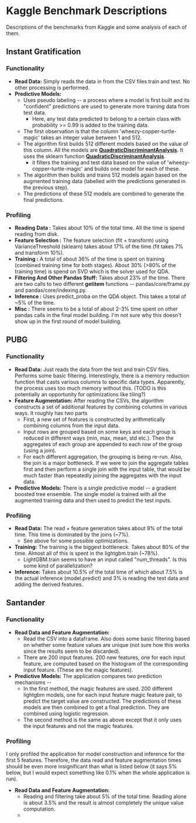 # Kaggle Benchmark Descriptions
Descriptions of the benchmarks from Kaggle and some analysis of each of them.

## Instant Gratification
### Functionality
* **Read Data:** Simply reads the data in from the CSV files train and test. No other processing is performed.
* **Predictive Models:**
  * Uses pseudo labeling -- a process where a model is first built and its "confident" predictions are used to generate more training data from test data.
    * Here, any test data predicted to belong to a certain class with probability >= 0.99 is added to the training data.    
  * The first observation is that the column 'wheezy-copper-turtle-magic' takes an integer value between 1 and 512.
  * The algorithm first builds 512 different models based on the value of this column. All the models are [**QuadraticDiscriminantAnalysis**](https://en.wikipedia.org/wiki/Quadratic_classifier). It uses the sklearn function [**QuadraticDiscriminantAnalysis**](https://scikit-learn.org/stable/modules/lda_qda.html#lda-qda).
    * it filters the training and test data based on the value of 'wheezy-copper-turtle-magic' and builds one model for each of these.
   * The algorithm then builds and trains 512 models again based on the augmented training data (labelled with the predictions generated in the previous step).
   * The predictions of these 512 models are combined to generate the final predictions. 
### Profiling
* **Reading Data :** Takes about 10% of the total time. All the time is spend reading from disk.
* **Feature Selection :** The feature selection (fit + transform) using VarianceThreshold (sklearn) takes about 17% of the time (fit takes 7% and transform 10%). 
* **Training :** A total of about 36% of the time is spent on training (combined training time for both stages). About 30% (>80% of the training time) is spend on SVD which is the solver used for QDA.
* **Filtering And Other Pandas Stuff:** Takes about 23% of the time. There are two calls to two different __getitem__ functions -- pandas/core/frame.py and pandas/core/indexing.py.
* **Inference :** Uses predict_proba on the QDA object. This takes a total of ~5% of the time.
* **Misc :** There seems to be a total of about 2-3% time spent on other pandas calls in the final model building. I'm not sure why this doesn't show up in the first round of model building.

## PUBG
### Functionality
* **Read Data:** Just reads the data from the test and train CSV files. Performs some basic filtering. Interestingly, there is a memory reduction function that casts various columns to specific data types. Apparently, the process uses too much memory without this. (TODO is this potentially an opportunity for optimizations like tiling?)
* **Feature Augmentation:** After reading the CSVs, the algorithm constructs a set of additional features by combining columns in various ways. It roughly has two parts
  * First, a new set of features is constructed by arithmetically combining columns from the input data.
  * Input rows are grouped based on some keys and each group is reduced in different ways (min, max, mean, std etc.). Then the aggregates of each group are appended to each row of the group (using a join).
  * For each different aggregation, the grouping is being re-run. Also, the join is a major bottleneck. If we were to join the aggregate tables first and then perform a single join with the input table, that would be much faster than repeatedly joining the aggregates with the input data.
* **Predictive Models:** There is a single predictive model -- a gradient boosted tree ensemble. The single model is trained with all the augmented training data and then used to predict the test inputs.
### Profiling
* **Read Data:** The read + feature generation takes about 9% of the total time. This time is dominated by the joins (~7%).
  * See above for some possible optimizations.
* **Training:** The training is the biggest bottleneck. Takes about 80% of the time. Almost all of this is spent in the lightgbm.train (~78%).
  * LightGBM.train seems to have an input called "num_threads". Is this some kind of parallelization?
*  **Inference:** Takes about 10.5% of the total time of which about 7.5% is the actual inference (model.predict) and 3% is reading the test data and adding the derived features.

## Santander
### Functionality
* **Read Data and Feature Augmentation:** 
  * Read the CSV into a dataframe. Also does some basic filtering based on whether some feature values are unique (not sure how this works since the results seem to be discarded). 
  * There are 200 input features. 200 new features, one for each input feature, are computed based on the histogram of the corresponding input feature. (These are the magic features).
* **Predictive Models:** The application compares two prediction mechanisms -- 
  * In the first method, the magic features are used. 200 different lightgbm models, one for each input feature magic feature pair, to predict the target value are constructed. The predictions of these models are then combined to get a final prediction. They are combined using logistic regression. 
  * The second method is the same as above except that it only uses the input features and not the magic features.
### Profiling
I only profiled the application for model construction and inference for the first 5 features. Therefore, the data read and feature augmentation times should be even more insignificant than what is listed below (it says 5% below, but I would expect something like 0.1% when the whole application is run).
* **Read Data and Feature Augmentation:** 
  * Reading and filtering take about 5% of the total time. Reading alone is about 3.5% and the result is almost completely the unique value computation.
  * 

